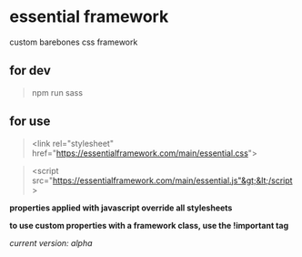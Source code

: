 # essential framework

custom barebones css framework

## for dev

> npm run sass

## for use

> &lt;link rel="stylesheet" href="https://essentialframework.com/main/essential.css"&gt;

> &lt;script src="https://essentialframework.com/main/essential.js"&gt;&lt;/script&gt;

**properties applied with javascript override all stylesheets**

**to use custom properties with a framework class, use the !important tag**

_current version: alpha_
